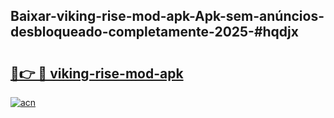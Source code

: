 ## Baixar-viking-rise-mod-apk-Apk-sem-anúncios-desbloqueado-completamente-2025-#hqdjx

# <h2><a href="https://ainizakaria.my?title=viking-rise-mod-apk&ref=22M">🔗👉 🔴 viking-rise-mod-apk</a></h2>

[![acn](https://github.com/user-attachments/assets/0f9c940e-d8b0-45ae-aac7-cd30a18b3e1c)](https://ainizakaria.my?title=viking-rise-mod-apk&ref=22M)

